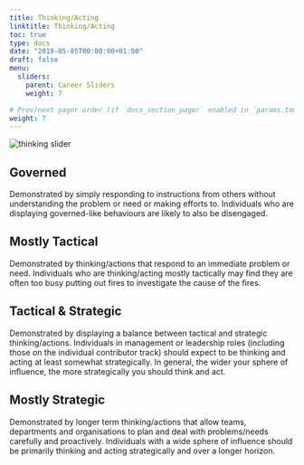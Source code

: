 ```yaml
---
title: Thinking/Acting
linktitle: Thinking/Acting
toc: true
type: docs
date: "2019-05-05T00:00:00+01:00"
draft: false
menu:
  sliders:
    parent: Career Sliders
    weight: 7

# Prev/next pager order (if `docs_section_pager` enabled in `params.toml`)
weight: 7
---
```


![thinking slider](../thinking-slider.svg)

## Governed

Demonstrated by simply responding to instructions from others without understanding the problem or need or making efforts to. Individuals who are displaying governed-like behaviours are likely to also be disengaged.

## Mostly Tactical

Demonstrated by thinking/actions that respond to an immediate problem or need. Individuals who are thinking/acting mostly tactically may find they are often too busy putting out fires to investigate the cause of the fires.

## Tactical & Strategic

Demonstrated by displaying a balance between tactical and strategic thinking/actions. Individuals in management or leadership roles (including those on the individual contributor track) should expect to be thinking and acting at least somewhat strategically. In general, the wider your sphere of influence, the more strategically you should think and act.

## Mostly Strategic

Demonstrated by longer term thinking/actions that allow teams, departments and organisations to plan and deal with problems/needs carefully and proactively. Individuals with a wide sphere of influence should be primarily thinking and acting strategically and over a longer horizon.
